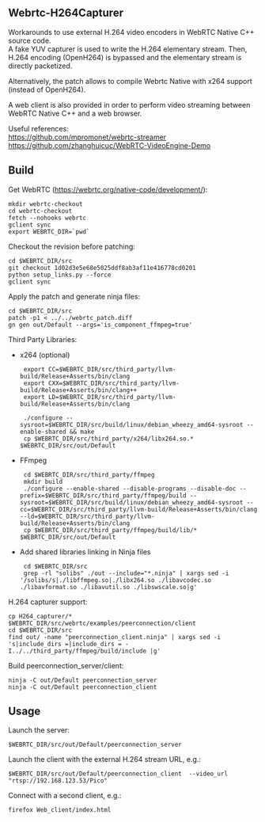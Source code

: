 Webrtc-H264Capturer
-------------------

Workarounds to use external H.264 video encoders in WebRTC Native C++ source code.   
A fake YUV capturer is used to write the H.264 elementary stream. Then, H.264 encoding (OpenH264) is bypassed and the elementary stream is directly packetized.

Alternatively, the patch allows to compile Webrtc Native with x264 support (instead of OpenH264). 

A web client is also provided in order to perform video streaming between WebRTC Native C++ and a web browser.

Useful references:   
https://github.com/mpromonet/webrtc-streamer   
https://github.com/zhanghuicuc/WebRTC-VideoEngine-Demo


Build
----- 
Get WebRTC (https://webrtc.org/native-code/development/):   
	
	mkdir webrtc-checkout
	cd webrtc-checkout
	fetch --nohooks webrtc
	gclient sync
	export WEBRTC_DIR=`pwd`
	

Checkout the revision before patching:   
	
	cd $WEBRTC_DIR/src
	git checkout 1d02d3e5e68e5025ddf8ab3af11e416778cd0201
	python setup_links.py --force
	gclient sync

Apply the patch and generate ninja files:   
	
	cd $WEBRTC_DIR/src
	patch -p1 < ../../webrtc_patch.diff
	gn gen out/Default --args='is_component_ffmpeg=true'

Third Party Libraries:

 - x264 (optional)
	
		export CC=$WEBRTC_DIR/src/third_party/llvm-build/Release+Asserts/bin/clang
		export CXX=$WEBRTC_DIR/src/third_party/llvm-build/Release+Asserts/bin/clang++
		export LD=$WEBRTC_DIR/src/third_party/llvm-build/Release+Asserts/bin/clang

		./configure --sysroot=$WEBRTC_DIR/src/build/linux/debian_wheezy_amd64-sysroot --enable-shared && make
		cp $WEBRTC_DIR/src/third_party/x264/libx264.so.*  $WEBRTC_DIR/src/out/Default

 - FFmpeg
	
		cd $WEBRTC_DIR/src/third_party/ffmpeg
		mkdir build
		./configure --enable-shared --disable-programs --disable-doc --prefix=$WEBRTC_DIR/src/third_party/ffmpeg/build --sysroot=$WEBRTC_DIR/src/build/linux/debian_wheezy_amd64-sysroot --cc=$WEBRTC_DIR/src/third_party/llvm-build/Release+Asserts/bin/clang --ld=$WEBRTC_DIR/src/third_party/llvm-build/Release+Asserts/bin/clang
		cp $WEBRTC_DIR/src/third_party/ffmpeg/build/lib/*   $WEBRTC_DIR/src/out/Default

 - Add shared libraries linking in Ninja files
	
		cd $WEBRTC_DIR/src
		grep -rl "solibs" ./out --include="*.ninja" | xargs sed -i '/solibs/s|./libffmpeg.so|./libx264.so ./libavcodec.so ./libavformat.so ./libavutil.so ./libswscale.so|g'

H.264 capturer support:
	
	cp H264_capturer/* $WEBRTC_DIR/src/webrtc/examples/peerconnection/client
	cd $WEBRTC_DIR/src
	find out/ -name "peerconnection_client.ninja" | xargs sed -i 's|include_dirs =|include_dirs = -I../../third_party/ffmpeg/build/include |g'

Build peerconnection_server/client:
	
	ninja -C out/Default peerconnection_server
	ninja -C out/Default peerconnection_client

Usage
----- 
Launch the server:   
	
	$WEBRTC_DIR/src/out/Default/peerconnection_server

Launch the client with the external H.264 stream URL, e.g.:   
	
	$WEBRTC_DIR/src/out/Default/peerconnection_client  --video_url "rtsp://192.168.123.53/Pico"

Connect with a second client, e.g.:   
	
	firefox Web_client/index.html


